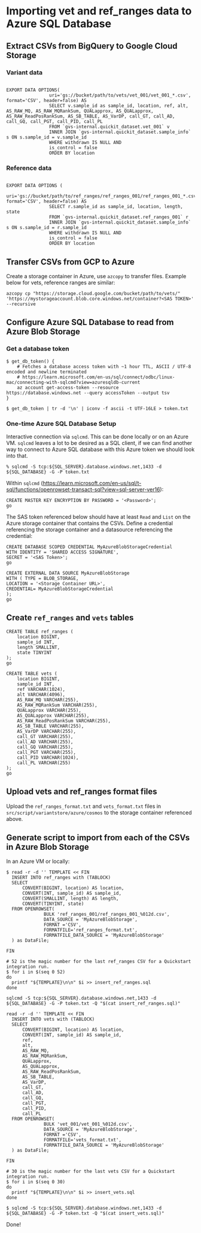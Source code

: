 # Importing vet and ref_ranges data to Azure SQL Database

## Extract CSVs from BigQuery to Google Cloud Storage

### Variant data

```

EXPORT DATA OPTIONS(
                uri='gs://bucket/path/to/vets/vet_001/vet_001_*.csv', format='CSV', header=false) AS
                SELECT v.sample_id as sample_id, location, ref, alt, AS_RAW_MQ, AS_RAW_MQRankSum, QUALapprox, AS_QUALapprox, AS_RAW_ReadPosRankSum, AS_SB_TABLE, AS_VarDP, call_GT, call_AD, call_GQ, call_PGT, call_PID, call_PL
                FROM `gvs-internal.quickit_dataset.vet_001` v
                INNER JOIN `gvs-internal.quickit_dataset.sample_info` s ON s.sample_id = v.sample_id
                WHERE withdrawn IS NULL AND
                is_control = false
                ORDER BY location
```


### Reference data

```

EXPORT DATA OPTIONS (
                uri='gs://bucket/path/to/ref_ranges/ref_ranges_001/ref_ranges_001_*.csv', format='CSV', header=false) AS
                SELECT r.sample_id as sample_id, location, length, state
                FROM `gvs-internal.quickit_dataset.ref_ranges_001` r
                INNER JOIN `gvs-internal.quickit_dataset.sample_info` s ON s.sample_id = r.sample_id
                WHERE withdrawn IS NULL AND
                is_control = false
                ORDER BY location
```


## Transfer CSVs from GCP to Azure

Create a storage container in Azure, use `azcopy` to transfer files. Example below for vets, reference ranges are similar:


```
azcopy cp "https://storage.cloud.google.com/bucket/path/to/vets/" 'https://mystorageaccount.blob.core.windows.net/container?<SAS TOKEN>' --recursive
```

##  Configure Azure SQL Database to read from Azure Blob Storage

### Get a database token

```
$ get_db_token() {
    # Fetches a database access token with ~1 hour TTL, ASCII / UTF-8 encoded and newline terminated
    # https://learn.microsoft.com/en-us/sql/connect/odbc/linux-mac/connecting-with-sqlcmd?view=azuresqldb-current
    az account get-access-token --resource https://database.windows.net --query accessToken --output tsv
}

$ get_db_token | tr -d '\n' | iconv -f ascii -t UTF-16LE > token.txt
```

### One-time Azure SQL Database Setup

Interactive connection via `sqlcmd`. This can be done locally or on an Azure VM. `sqlcmd` leaves a lot to be desired as
a SQL client, if we can find another way to connect to Azure SQL database with this Azure token we should look into that.

```
% sqlcmd -S tcp:${SQL_SERVER}.database.windows.net,1433 -d ${SQL_DATABASE} -G -P token.txt
```

Within `sqlcmd`
(https://learn.microsoft.com/en-us/sql/t-sql/functions/openrowset-transact-sql?view=sql-server-ver16):

```
CREATE MASTER KEY ENCRYPTION BY PASSWORD = '<Password>';
go
```

The SAS token referenced below should have at least `Read` and `List` on the Azure storage container that contains the
CSVs. Define a credential referencing the storage container and a datasource referencing the credential:

```
CREATE DATABASE SCOPED CREDENTIAL MyAzureBlobStorageCredential
WITH IDENTITY = 'SHARED ACCESS SIGNATURE',
SECRET = '<SAS Token>';
go

```

```
CREATE EXTERNAL DATA SOURCE MyAzureBlobStorage
WITH ( TYPE = BLOB_STORAGE,
LOCATION = '<Storage Container URL>',
CREDENTIAL= MyAzureBlobStorageCredential
);
go
```

## Create `ref_ranges` and `vets` tables

```
CREATE TABLE ref_ranges (
    location BIGINT,
    sample_id INT,
    length SMALLINT,
    state TINYINT
);
go

CREATE TABLE vets (
    location BIGINT,
    sample_id INT,
    ref VARCHAR(1024),
    alt VARCHAR(4096),
    AS_RAW_MQ VARCHAR(255),
    AS_RAW_MQRankSum VARCHAR(255),
    QUALapprox VARCHAR(255),
    AS_QUALapprox VARCHAR(255),
    AS_RAW_ReadPosRankSum VARCHAR(255),
    AS_SB_TABLE VARCHAR(255),
    AS_VarDP VARCHAR(255),
    call_GT VARCHAR(255),
    call_AD VARCHAR(255),
    call_GQ VARCHAR(255),
    call_PGT VARCHAR(255),
    call_PID VARCHAR(1024),
    call_PL VARCHAR(255)
);
go
```

## Upload vets and ref_ranges format files

Upload the `ref_ranges_format.txt` and `vets_format.txt` files in `src/script/variantstore/azure/cosmos` to the storage
container referenced above.

## Generate script to import from each of the CSVs in Azure Blob Storage

In an Azure VM or locally:

```
$ read -r -d '' TEMPLATE << FIN
  INSERT INTO ref_ranges with (TABLOCK)
  SELECT 
      CONVERT(BIGINT, location) AS location,
      CONVERT(INT, sample_id) AS sample_id,
      CONVERT(SMALLINT, length) AS length,
      CONVERT(TINYINT, state)
  FROM OPENROWSET(
              BULK 'ref_ranges_001/ref_ranges_001_%012d.csv',
              DATA_SOURCE = 'MyAzureBlobStorage',
              FORMAT ='CSV',
              FORMATFILE='ref_ranges_format.txt',
              FORMATFILE_DATA_SOURCE = 'MyAzureBlobStorage'
  ) as DataFile;
  
FIN

# 52 is the magic number for the last ref_ranges CSV for a Quickstart integration run.
$ for i in $(seq 0 52)
do
  printf "${TEMPLATE}\n\n" $i >> insert_ref_ranges.sql
done

sqlcmd -S tcp:${SQL_SERVER}.database.windows.net,1433 -d ${SQL_DATABASE} -G -P token.txt -Q "$(cat insert_ref_ranges.sql)"
```


```
read -r -d '' TEMPLATE << FIN
  INSERT INTO vets with (TABLOCK)
  SELECT 
      CONVERT(BIGINT, location) AS location,
      CONVERT(INT, sample_id) AS sample_id,
      ref,
      alt,
      AS_RAW_MQ,
      AS_RAW_MQRankSum,
      QUALapprox,
      AS_QUALapprox,
      AS_RAW_ReadPosRankSum,
      AS_SB_TABLE,
      AS_VarDP,
      call_GT,
      call_AD,
      call_GQ,
      call_PGT,
      call_PID,
      call_PL
  FROM OPENROWSET(
              BULK 'vet_001/vet_001_%012d.csv',
              DATA_SOURCE = 'MyAzureBlobStorage',
              FORMAT ='CSV',
              FORMATFILE='vets_format.txt',
              FORMATFILE_DATA_SOURCE = 'MyAzureBlobStorage'
  ) as DataFile;

FIN

# 30 is the magic number for the last vets CSV for a Quickstart integration run.
$ for i in $(seq 0 30)
do
  printf "${TEMPLATE}\n\n" $i >> insert_vets.sql
done

$ sqlcmd -S tcp:${SQL_SERVER}.database.windows.net,1433 -d ${SQL_DATABASE} -G -P token.txt -Q "$(cat insert_vets.sql)"

```

Done!